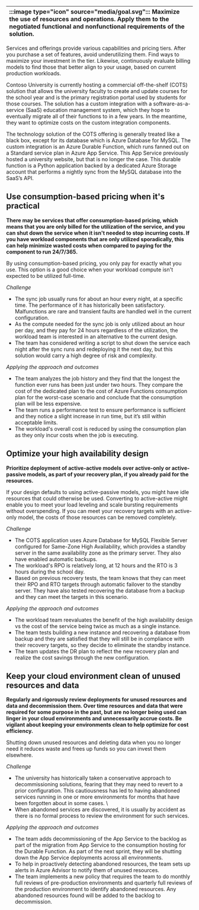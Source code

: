 | :::image type="icon" source="media/goal.svg"::: Maximize the use of resources and operations. Apply them to the negotiated functional and nonfunctional requirements of the solution. |
| :----------------------------------------------------------------------------------------------------------------------------- |

Services and offerings provide various capabilities and pricing tiers. After you purchase a set of features, avoid underutilizing them. Find ways to maximize your investment in the tier. Likewise, continuously evaluate billing models to find those that better align to your usage, based on current production workloads.

Contoso University is currently hosting a commercial off-the-shelf (COTS) solution that allows the university faculty to create and update courses for the school year and is the primary registration portal used by students for those courses. The solution has a custom integration with a software-as-a-service (SaaS) education management system, which they hope to eventually migrate all of their functions to in a few years. In the meantime, they want to optimize costs on the custom integration components. 

The technology solution of the COTS offering is generally treated like a black box, except for its database which is Azure Database for MySQL. The custom integration is an Azure Durable Function, which runs fanned out on a Standard service plan in Azure App Service. This App Service previously hosted a university website, but that is no longer the case. This durable function is a Python application backed by a dedicated Azure Storage account that performs a nightly sync from the MySQL database into the SaaS’s API.

## Use consumption-based pricing when it's practical

**There may be services that offer consumption-based pricing, which means that you are only billed for the utilization of the service, and you can shut down the service when it isn't needed to stop incurring costs. If you have workload components that are only utilized sporadically, this can help minimize wasted costs when compared to paying for the component to run 24/7/365.**

By using consumption-based pricing, you only pay for exactly what you use. This option is a good choice when your workload compute isn't expected to be utilized full-time.

*Challenge*

- The sync job usually runs for about an hour every night, at a specific time. The performance of it has historically been satisfactory. Malfunctions are rare and transient faults are handled well in the current configuration.
- As the compute needed for the sync job is only utilized about an hour per day, and they pay for 24 hours regardless of the utilization, the workload team is interested in an alternative to the current design.
- The team has considered writing a script to shut down the service each night after the sync runs and redeploying it the next day, but this solution would carry a high degree of risk and complexity.

*Applying the approach and outcomes*

- The team analyzes the job history and they find that the longest the function ever runs has been just under two hours. They compare the cost of the dedicated plan to the cost of Azure Functions consumption plan for the worst-case scenario and conclude that the consumption plan will be less expensive.
- The team runs a performance test to ensure performance is sufficient and they notice a slight increase in run time, but it’s still within acceptable limits.
- The workload's overall cost is reduced by using the consumption plan as they only incur costs when the job is executing.

## Optimize your high availability design

**Prioritize deployment of active-active models over active-only or active-passive models, as part of your recovery plan, if you already paid for the resources.**

If your design defaults to using active-passive models, you might have idle resources that could otherwise be used. Converting to active-active might enable you to meet your load leveling and scale bursting requirements without overspending. If you can meet your recovery targets with an active-only model, the costs of those resources can be removed completely.

*Challenge*

- The COTS application uses Azure Database for MySQL Flexible Server configured for Same-Zone High Availability, which provides a standby server in the same availability zone as the primary server. They also have enabled automatic backups.
- The workload's RPO is relatively long, at 12 hours and the RTO is 3 hours during the school day.
- Based on previous recovery tests, the team knows that they can meet their RPO and RTO targets through automatic failover to the standby server. They have also tested recovering the database from a backup and they can meet the targets in this scenario.

*Applying the approach and outcomes*

- The workload team reevaluates the benefit of the high availability design vs the cost of the service being twice as much as a single instance.
- The team tests building a new instance and recovering a database from backup and they are satisfied that they will still be in compliance with their recovery targets, so they decide to eliminate the standby instance.
- The team updates the DR plan to reflect the new recovery plan and realize the cost savings through the new configuration.

## Keep your cloud environment clean of unused resources and data

**Regularly and rigorously review deployments for unused resources and data and decommission them.  Over time resources and data that were required for some purpose in the past, but are no longer being used can linger in your cloud environments and unnecessarily accrue costs. Be vigilant about keeping your environments clean to help optimize for cost efficiency.**

Shutting down unused resources and deleting data when you no longer need it reduces waste and frees up funds so you can invest them elsewhere.

*Challenge*

- The university has historically taken a conservative approach to decommissioning solutions, fearing that they may need to revert to a prior configuration. This cautiousness has led to having abandoned services running in one or more environments for months that have been forgotten about in some cases. \
- When abandoned services are discovered, it is usually by accident as there is no formal process to review the environment for such services.

*Applying the approach and outcomes*

- The team adds decommissioning of the App Service to the backlog as part of the migration from App Service to the consumption hosting for the Durable Function. As part of the next sprint, they will be shutting down the App Service deployments across all environments.
- To help in proactively detecting abandoned resources, the team sets up alerts in Azure Advisor to notify them of unused resources.
- The team implements a new policy that requires the team to do monthly full reviews of pre-production environments and quarterly full reviews of the production environment to identify abandoned resources. Any abandoned resources found will be added to the backlog to decommission.